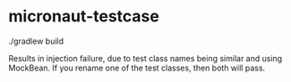 # micronaut-testcase

./gradlew build 

Results in injection failure, due to test class names being similar and using MockBean.
If you rename one of the test classes, then both will pass.